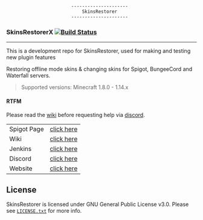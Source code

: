 							---------------------
							    SkinsRestorer
							---------------------

 ### SkinsRestorerX [![Build Status](https://travis-ci.org/SkinsRestorer/SkinsRestorerX.svg?branch=master)](https://travis-ci.org/SkinsRestorer/SkinsRestorerX)
 

---

This is a development repo for SkinsRestorer, used for making and testing new plugin features

Restoring offline mode skins & changing skins for Spigot, BungeeCord and Waterfall servers.
 
> Supported versions: Minecraft 1.8.0 - 1.14.x

#### RTFM
Please read the [wiki](https://github.com/SkinsRestorer/SkinsRestorerX/wiki) before requesting help via [discord](https://discord.me/skinsrestorer).

|  | |
|----------|-------------:|
| Spigot Page | [click here](https://www.spigotmc.org/resources/skinsrestorer.2124/) |
| Wiki | [click here](https://github.com/SkinsRestorer/SkinsRestorerX/wiki/) |
| Jenkins | [click here](https://ci.freecraft.eu/v2/job/SkinsRestorerX/) |
| Discord | [click here](https://discord.me/skinsrestorer) |
| Website | [click here](https://skinsrestorer.net/) |


## License
SkinsRestorer is licensed under GNU General Public License v3.0. Please see [`LICENSE.txt`](https://github.com/SkinsRestorer/SkinsRestorerX/blob/master/LICENSE) for more info.
